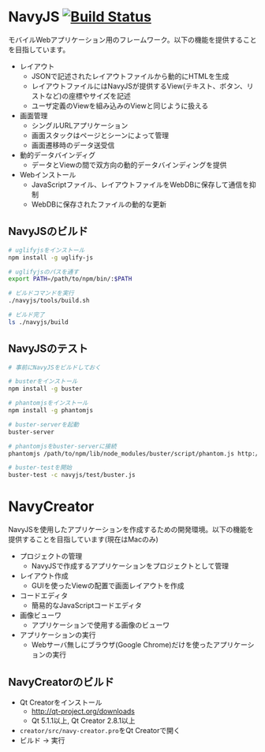 # NavyJS [![Build Status](https://travis-ci.org/h13i32maru/navyjs.png?branch=master)](https://travis-ci.org/h13i32maru/navyjs)
モバイルWebアプリケーション用のフレームワーク。以下の機能を提供することを目指しています。
- レイアウト
  - JSONで記述されたレイアウトファイルから動的にHTMLを生成
  - レイアウトファイルにはNavyJSが提供するView(テキスト、ボタン、リストなど)の座標やサイズを記述
  - ユーザ定義のViewを組み込みのViewと同じように扱える
- 画面管理
  - シングルURLアプリケーション
  - 画面スタックはページとシーンによって管理
  - 画面遷移時のデータ送受信
- 動的データバインディグ
  - データとViewの間で双方向の動的データバインディングを提供
- Webインストール
  - JavaScriptファイル、レイアウトファイルをWebDBに保存して通信を抑制
  - WebDBに保存されたファイルの動的な更新

## NavyJSのビルド

```sh
# uglifyjsをインストール
npm install -g uglify-js

# uglifyjsのパスを通す
export PATH=/path/to/npm/bin/:$PATH

# ビルドコマンドを実行
./navyjs/tools/build.sh

# ビルド完了
ls ./navyjs/build
```

## NavyJSのテスト
```sh
# 事前にNavyJSをビルドしておく

# busterをインストール
npm install -g buster

# phantomjsをインストール
npm install -g phantomjs

# buster-serverを起動
buster-server

# phantomjsをbuster-serverに接続
phantomjs /path/to/npm/lib/node_modules/buster/script/phantom.js http://localhost:1111/capture

# buster-testを開始
buster-test -c navyjs/test/buster.js
```

# NavyCreator
NavyJSを使用したアプリケーションを作成するための開発環境。以下の機能を提供することを目指しています(現在はMacのみ)
- プロジェクトの管理
  - NavyJSで作成するアプリケーションをプロジェクトとして管理
- レイアウト作成
  - GUIを使ったViewの配置で画面レイアウトを作成
- コードエディタ
  - 簡易的なJavaScriptコードエディタ
- 画像ビューワ
  - アプリケーションで使用する画像のビューワ
- アプリケーションの実行
  - Webサーバ無しにブラウザ(Google Chrome)だけを使ったアプリケーションの実行

## NavyCreatorのビルド
- Qt Creatorをインストール
  - http://qt-project.org/downloads
  - Qt 5.1.1以上, Qt Creator 2.8.1以上
- ``creator/src/navy-creator.pro``をQt Creatorで開く
- ビルド -> 実行
